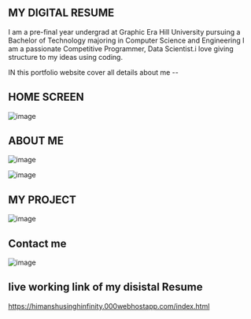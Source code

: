 ## MY DIGITAL RESUME 

I am a pre-final year undergrad at Graphic Era Hill University pursuing a Bachelor of Technology majoring in Computer Science and Engineering I am a passionate Competitive Programmer, Data Scientist.i love giving structure to my ideas using coding.

IN this portfolio website cover all details about me --


## HOME SCREEN
![image](https://user-images.githubusercontent.com/89336758/216779806-d9d759c5-1ece-4cf0-a9ef-4b7b3a057e95.png)

## ABOUT ME
![image](https://user-images.githubusercontent.com/89336758/216780016-08aae02e-7c52-4c20-b45f-a6cf9e085f60.png)

![image](https://user-images.githubusercontent.com/89336758/216780040-8c3565bb-2ee5-4299-b244-0442bad5e865.png)

## MY PROJECT
![image](https://user-images.githubusercontent.com/89336758/216780048-fa9722c2-c259-49a8-950a-5a505952ab3c.png)

## Contact me
![image](https://user-images.githubusercontent.com/89336758/216780059-bbb17918-aa6b-42fb-8ff1-299311974b12.png)

## live working link of my disistal Resume

https://himanshusinghinfinity.000webhostapp.com/index.html
